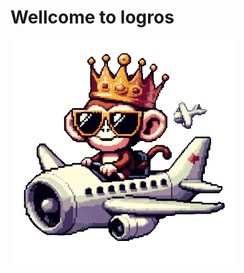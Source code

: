 <h1>Wellcome to logros</h1>

<img src="https://github.com/JoAzar/logros/blob/main/monkeyGif/mono2.gif">
